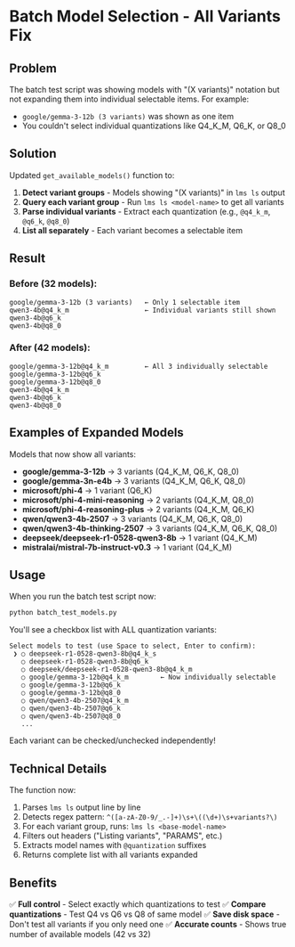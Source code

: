 # Batch Model Selection - All Variants Fix

## Problem
The batch test script was showing models with "(X variants)" notation but not expanding them into individual selectable items. For example:
- `google/gemma-3-12b (3 variants)` was shown as one item
- You couldn't select individual quantizations like Q4_K_M, Q6_K, or Q8_0

## Solution
Updated `get_available_models()` function to:

1. **Detect variant groups** - Models showing "(X variants)" in `lms ls` output
2. **Query each variant group** - Run `lms ls <model-name>` to get all variants
3. **Parse individual variants** - Extract each quantization (e.g., `@q4_k_m`, `@q6_k`, `@q8_0`)
4. **List all separately** - Each variant becomes a selectable item

## Result

### Before (32 models):
```
google/gemma-3-12b (3 variants)   ← Only 1 selectable item
qwen3-4b@q4_k_m                   ← Individual variants still shown
qwen3-4b@q6_k
qwen3-4b@q8_0
```

### After (42 models):
```
google/gemma-3-12b@q4_k_m         ← All 3 individually selectable
google/gemma-3-12b@q6_k
google/gemma-3-12b@q8_0
qwen3-4b@q4_k_m
qwen3-4b@q6_k
qwen3-4b@q8_0
```

## Examples of Expanded Models

Models that now show all variants:
- **google/gemma-3-12b** → 3 variants (Q4_K_M, Q6_K, Q8_0)
- **google/gemma-3n-e4b** → 3 variants (Q4_K_M, Q6_K, Q8_0)
- **microsoft/phi-4** → 1 variant (Q6_K)
- **microsoft/phi-4-mini-reasoning** → 2 variants (Q4_K_M, Q8_0)
- **microsoft/phi-4-reasoning-plus** → 2 variants (Q4_K_M, Q6_K)
- **qwen/qwen3-4b-2507** → 3 variants (Q4_K_M, Q6_K, Q8_0)
- **qwen/qwen3-4b-thinking-2507** → 3 variants (Q4_K_M, Q6_K, Q8_0)
- **deepseek/deepseek-r1-0528-qwen3-8b** → 1 variant (Q4_K_M)
- **mistralai/mistral-7b-instruct-v0.3** → 1 variant (Q4_K_M)

## Usage

When you run the batch test script now:

```bash
python batch_test_models.py
```

You'll see a checkbox list with ALL quantization variants:

```
Select models to test (use Space to select, Enter to confirm):
 ❯ ○ deepseek-r1-0528-qwen3-8b@q4_k_s
   ○ deepseek-r1-0528-qwen3-8b@q6_k
   ○ deepseek/deepseek-r1-0528-qwen3-8b@q4_k_m
   ○ google/gemma-3-12b@q4_k_m        ← Now individually selectable
   ○ google/gemma-3-12b@q6_k
   ○ google/gemma-3-12b@q8_0
   ○ qwen/qwen3-4b-2507@q4_k_m
   ○ qwen/qwen3-4b-2507@q6_k
   ○ qwen/qwen3-4b-2507@q8_0
   ...
```

Each variant can be checked/unchecked independently!

## Technical Details

The function now:
1. Parses `lms ls` output line by line
2. Detects regex pattern: `^([a-zA-Z0-9/_.-]+)\s+\((\d+)\s+variants?\)`
3. For each variant group, runs: `lms ls <base-model-name>`
4. Filters out headers ("Listing variants", "PARAMS", etc.)
5. Extracts model names with `@quantization` suffixes
6. Returns complete list with all variants expanded

## Benefits

✅ **Full control** - Select exactly which quantizations to test
✅ **Compare quantizations** - Test Q4 vs Q6 vs Q8 of same model
✅ **Save disk space** - Don't test all variants if you only need one
✅ **Accurate counts** - Shows true number of available models (42 vs 32)
